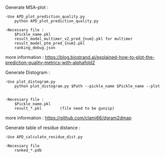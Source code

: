 Generate MSA-plot :
  
	-Use APD_plot_prediction_quality.py
		python APD_plot_prediction_quality.py

	-Necessary file :
		$Pickle_name.pkl
		result_model_multimer_v2_pred_{num}.pkl for multimer
		result_model_ptm_pred_{num}.pkl
		ranking_debug.json
more information : https://blog.biostrand.ai/explained-how-to-plot-the-prediction-quality-metrics-with-alphafold2

Generate Distogram :

	-Use plot_distogram.py
		python plot_distogram.py $Path --pickle_name $Pickle_name --plot
	
	
	-Necessary file :
		$Pickle_name.pkl
		result_*.pkl		(file need to be gunzip)
more information : https://github.com/clami66/dgram2dmap

Generate table of residue distance :

	-Use APD_calculate_residue_dist.py

  	-Necessary file
		ranked_*.pdb
